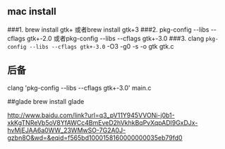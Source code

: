 ## mac install
###1.
brew install gtk+
或者brew install gtk+3
###2.
pkg-config --libs --cflags gtk+-2.0
或者pkg-config --libs --cflags gtk+-3.0
###3.
clang `pkg-config --libs --cflags gtk+-3.0` -O3 -g0 -s -o gtk gtk.c

## 后备
clang 'pkg-config --libs --cflags gtk+-3.0' main.c

##glade
brew install glade

http://www.baidu.com/link?url=q3_pV11Y945VVONi-j0b1-xkKgTNReVb5oV8YfAWCc4BmEveD2hVkhkBqPvXqpADl9GxDJx-hvMjEJAA6a0WW_23WMwSO-7G2A0J-gzbn8O&wd=&eqid=f565bd1000158160000000035eb79fd0
